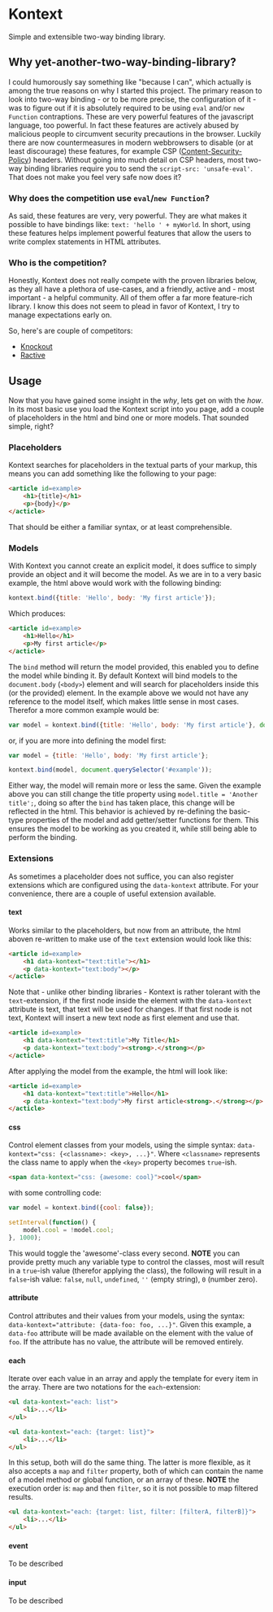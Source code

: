 # Kontext
Simple and extensible two-way binding library.


## Why yet-another-two-way-binding-library?
I could humorously say something like "because I can", which actually is among the true reasons on why I started this project. The primary reason to look into two-way binding - or to be more precise, the configuration of it - was to figure out if it is absolutely required to be using `eval` and/or `new Function` contraptions.
These are very powerful features of the javascript language, too powerful. In fact these features are actively abused by malicious people to circumvent security precautions in the browser. Luckily there are now countermeasures in modern webbrowsers to disable (or at least discourage) these features, for example CSP ([Content-Security-Policy](https://developer.mozilla.org/en-US/docs/Web/Security/CSP/Introducing_Content_Security_Policy)) headers.
Without going into much detail on CSP headers, most two-way binding libraries require you to send the `script-src: 'unsafe-eval'`. That does not make you feel very safe now does it?

### Why does the competition use `eval`/`new Function`?
As said, these features are very, very powerful. They are what makes it possible to have bindings like: `text: 'hello ' + myWorld`. In short, using these features helps implement powerful features that allow the users to write complex statements in HTML attributes.

### Who is the competition?
Honestly, Kontext does not really compete with the proven libraries below, as they all have a plethora of use-cases, and a friendly, active and - most important - a helpful community. All of them offer a far more feature-rich library.
I know this does not seem to plead in favor of Kontext, I try to manage expectations early on.

So, here's are couple of competitors:
- [Knockout](http://knockoutjs.com)
- [Ractive](http://www.ractivejs.org)

## Usage
Now that you have gained some insight in the _why_, lets get on with the _how_.
In its most basic use you load the Kontext script into you page, add a couple of placeholders in the html and bind one or more models. That sounded simple, right?

### Placeholders
Kontext searches for placeholders in the textual parts of your markup, this means you can add something like the following to your page:

```html
<article id=example>
	<h1>{title}</h1>
	<p>{body}</p>
</acticle>
```

That should be either a familiar syntax, or at least comprehensible.

### Models
With Kontext you cannot create an explicit model, it does suffice to simply provide an object and it will become the model. As we are in to a very basic example, the html above would work with the following binding:

```js
kontext.bind({title: 'Hello', body: 'My first article'});
```

Which produces:

```html
<article id=example>
	<h1>Hello</h1>
	<p>My first article</p>
</acticle>
```

The `bind` method will return the model provided, this enabled you to define the model while binding it.
By default Kontext will bind models to the `document.body` (`<body>`) element and will search for placeholders inside this (or the provided) element. In the example above we would not have any reference to the model itself, which makes little sense in most cases.
Therefor a more common example would be:

```js
var model = kontext.bind({title: 'Hello', body: 'My first article'}, document.querySelector('#example'));
```

or, if you are more into defining the model first:

```js
var model = {title: 'Hello', body: 'My first article'};

kontext.bind(model, document.querySelector('#example'));
```

Either way, the model will remain more or less the same. Given the example above you can still change the title property using `model.title = 'Another title';`, doing so after the `bind` has taken place, this change will be reflected in the html.
This behavior is achieved by re-defining the basic-type properties of the model and add getter/setter functions for them. This ensures the model to be working as you created it, while still being able to perform the binding.

### Extensions
As sometimes a placeholder does not suffice, you can also register extensions which are configured using the `data-kontext` attribute. For your convenience, there are a couple of useful extension available.

#### text
Works similar to the placeholders, but now from an attribute, the html aboven re-written to make use of the `text` extension would look like this:

```html
<article id=example>
	<h1 data-kontext="text:title"></h1>
	<p data-kontext="text:body"></p>
</acticle>
```

Note that - unlike other binding libraries - Kontext is rather tolerant with the `text`-extension, if the first node inside the element with the `data-kontext` attribute is text, that text will be used for changes. If that first node is not text, Kontext will insert a new text node as first element and use that.

```html
<article id=example>
	<h1 data-kontext="text:title">My Title</h1>
	<p data-kontext="text:body"><strong>.</strong></p>
</acticle>
```

After applying the model from the example, the html will look like:

```html
<article id=example>
	<h1 data-kontext="text:title">Hello</h1>
	<p data-kontext="text:body">My first article<strong>.</strong></p>
</acticle>
```

#### css
Control element classes from your models, using the simple syntax: `data-kontext="css: {<classname>: <key>, ...}"`.
Where `<classname>` represents the class name to apply when the `<key>` property becomes `true`-ish.

```html
<span data-kontext="css: {awesome: cool}">cool</span>
```

with some controlling code:

```js
var model = kontext.bind({cool: false});

setInterval(function() {
	model.cool = !model.cool;
}, 1000);
```

This would toggle the 'awesome'-class every second.
**NOTE** you can provide pretty much any variable type to control the classes, most will result in a `true`-ish value (therefor applying the class), the following will result in a `false`-ish value: `false`, `null`, `undefined`, `''` (empty string), `0` (number zero).


#### attribute
Control attributes and their values from your models, using the syntax: `data-kontext="attribute: {data-foo: foo, ...}"`.
Given this example, a `data-foo` attribute will be made available on the element with the value of `foo`. If the attribute has no value, the attribute will be removed entirely.

#### each
Iterate over each value in an array and apply the template for every item in the array.
There are two notations for the `each`-extension:

```html
<ul data-kontext="each: list">
	<li>...</li>
</ul>

<ul data-kontext="each: {target: list}">
	<li>...</li>
</ul>
```

In this setup, both will do the same thing. The latter is more flexible, as it also accepts a `map` and `filter` property, both of which can contain the name of a model method or global function, or an array of these.
**NOTE** the execution order is: `map` and then `filter`, so it is not possible to map filtered results.

```html
<ul data-kontext="each: {target: list, filter: [filterA, filterB]}">
	<li>...</li>
</ul>
```

#### event
To be described

#### input
To be described
